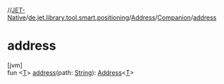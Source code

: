 //[JET-Native](../../../../index.md)/[de.jet.library.tool.smart.positioning](../../index.md)/[Address](../index.md)/[Companion](index.md)/[address](address.md)

# address

[jvm]\
fun &lt;[T](address.md)&gt; [address](address.md)(path: [String](https://kotlinlang.org/api/latest/jvm/stdlib/kotlin/-string/index.html)): [Address](../index.md)&lt;[T](address.md)&gt;
